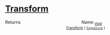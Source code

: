 # [Transform](./Resize-100663716.md)



Returns<img width=200/>Name
<sub>[Void](https://docs.microsoft.com/en-us/dotnet/api/System.Void)</sub><img width=200/><sub>[Transform](./Resize-100663716.md) ( [`Signature`](./../../Signature.md) )</sub><br>


